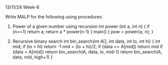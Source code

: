 13/11/24 Week-8

Write MALP for the following using procedures:
1. Power of a given number using recursion
    int power (int a, int n)
    {
        if (n==1)
            return a;
        return a * power(n-1)
    }
    main()
    {
        pow = power(a, n);
    }

2. Recursive binary search
    int bin_search(int A[], int data, int lo, int hi)
    {
        int mid;
        if (lo > hi) return -1
        mid = (lo + hi)/2;
        if (data == A[mid]) return mid
        if (data < A[mid]) return bin_search(A, data, lo, mid-1)
        return bin_search(A, data, mid, high+1)
    }